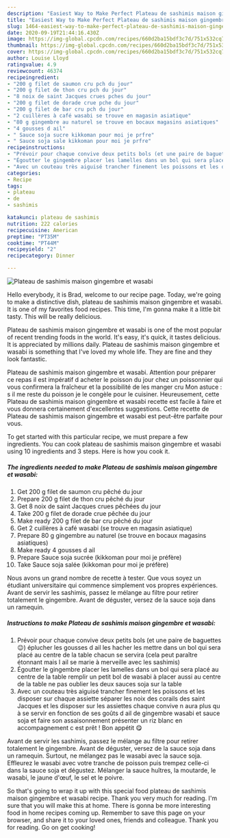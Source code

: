```yaml
---
description: "Easiest Way to Make Perfect Plateau de sashimis maison gingembre et wasabi"
title: "Easiest Way to Make Perfect Plateau de sashimis maison gingembre et wasabi"
slug: 1464-easiest-way-to-make-perfect-plateau-de-sashimis-maison-gingembre-et-wasabi
date: 2020-09-19T21:44:16.430Z
image: https://img-global.cpcdn.com/recipes/660d2ba15bdf3c7d/751x532cq70/plateau-de-sashimis-maison-gingembre-et-wasabi-photo-principale-de-la-recette.jpg
thumbnail: https://img-global.cpcdn.com/recipes/660d2ba15bdf3c7d/751x532cq70/plateau-de-sashimis-maison-gingembre-et-wasabi-photo-principale-de-la-recette.jpg
cover: https://img-global.cpcdn.com/recipes/660d2ba15bdf3c7d/751x532cq70/plateau-de-sashimis-maison-gingembre-et-wasabi-photo-principale-de-la-recette.jpg
author: Louise Lloyd
ratingvalue: 4.9
reviewcount: 46374
recipeingredient:
- "200 g filet de saumon cru pch du jour"
- "200 g filet de thon cru pch du jour"
- "8 noix de saint Jacques crues pches du jour"
- "200 g filet de dorade crue pche du jour"
- "200 g filet de bar cru pch du jour"
- "2 cuillères à café wasabi se trouve en magasin asiatique"
- "80 g gingembre au naturel se trouve en bocaux magasins asiatiques"
- "4 gousses d ail"
- " Sauce soja sucre kikkoman pour moi je prfre"
- " Sauce soja sale kikkoman pour moi je prfre"
recipeinstructions:
- "Prévoir pour chaque convive deux petits bols (et une paire de baguettes 😉) éplucher les gousses d ail les hacher les mettre dans un bol qui sera placé au centre de la table chacun se servira (cela peut paraître étonnant mais l ail se marie à merveille avec les sashimis)"
- "Égoutter le gingembre placer les lamelles dans un bol qui sera placé au centre de la table remplir un petit bol de wasabi à placer aussi au centre de la table ne pas oublier les deux sauces soja sur la table"
- "Avec un couteau très aiguisé trancher finement les poissons et les disposer sur chaque assiette séparer les noix des corails des saint Jacques et les disposer sur les assiettes chaque convive n aura plus qu à se servir en fonction de ses goûts d ail de gingembre wasabi et sauce soja et faire son assaisonnement présenter un riz blanc en accompagnement c est prêt ! Bon appétit 😋"
categories:
- Recipe
tags:
- plateau
- de
- sashimis

katakunci: plateau de sashimis 
nutrition: 222 calories
recipecuisine: American
preptime: "PT35M"
cooktime: "PT44M"
recipeyield: "2"
recipecategory: Dinner

---
```



![Plateau de sashimis maison gingembre et wasabi](https://img-global.cpcdn.com/recipes/660d2ba15bdf3c7d/751x532cq70/plateau-de-sashimis-maison-gingembre-et-wasabi-photo-principale-de-la-recette.jpg)

Hello everybody, it is Brad, welcome to our recipe page. Today, we're going to make a distinctive dish, plateau de sashimis maison gingembre et wasabi. It is one of my favorites food recipes. This time, I'm gonna make it a little bit tasty. This will be really delicious.

Plateau de sashimis maison gingembre et wasabi is one of the most popular of recent trending foods in the world. It's easy, it's quick, it tastes delicious. It is appreciated by millions daily. Plateau de sashimis maison gingembre et wasabi is something that I've loved my whole life. They are fine and they look fantastic.

Plateau de sashimis maison gingembre et wasabi. Attention pour préparer ce repas il est impératif d acheter le poisson du jour chez un poissonnier qui vous confirmera la fraîcheur et la possibilité de les manger cru Mon astuce : s il me reste du poisson je le congèle pour le cuisiner. Heureusement, cette Plateau de sashimis maison gingembre et wasabi recette est facile à faire et vous donnera certainement d&#39;excellentes suggestions. Cette recette de Plateau de sashimis maison gingembre et wasabi est peut-être parfaite pour vous.


To get started with this particular recipe, we must prepare a few ingredients. You can cook plateau de sashimis maison gingembre et wasabi using 10 ingredients and 3 steps. Here is how you cook it.

<!--inarticleads1-->

##### The ingredients needed to make Plateau de sashimis maison gingembre et wasabi:

1. Get 200 g filet de saumon cru pêché du jour
1. Prepare 200 g filet de thon cru pêché du jour
1. Get 8 noix de saint Jacques crues pêchées du jour
1. Take 200 g filet de dorade crue pêchée du jour
1. Make ready 200 g filet de bar cru pêché du jour
1. Get 2 cuillères à café wasabi (se trouve en magasin asiatique)
1. Prepare 80 g gingembre au naturel (se trouve en bocaux magasins asiatiques)
1. Make ready 4 gousses d ail
1. Prepare  Sauce soja sucrée (kikkoman pour moi je préfère)
1. Take  Sauce soja salée (kikkoman pour moi je préfère)


Nous avons un grand nombre de recette à tester. Que vous soyez un étudiant universitaire qui commence simplement vos propres expériences. Avant de servir les sashimis, passez le mélange au filtre pour retirer totalement le gingembre. Avant de déguster, versez de la sauce soja dans un ramequin. 

<!--inarticleads2-->

##### Instructions to make Plateau de sashimis maison gingembre et wasabi:

1. Prévoir pour chaque convive deux petits bols (et une paire de baguettes 😉) éplucher les gousses d ail les hacher les mettre dans un bol qui sera placé au centre de la table chacun se servira (cela peut paraître étonnant mais l ail se marie à merveille avec les sashimis)
1. Égoutter le gingembre placer les lamelles dans un bol qui sera placé au centre de la table remplir un petit bol de wasabi à placer aussi au centre de la table ne pas oublier les deux sauces soja sur la table
1. Avec un couteau très aiguisé trancher finement les poissons et les disposer sur chaque assiette séparer les noix des corails des saint Jacques et les disposer sur les assiettes chaque convive n aura plus qu à se servir en fonction de ses goûts d ail de gingembre wasabi et sauce soja et faire son assaisonnement présenter un riz blanc en accompagnement c est prêt ! Bon appétit 😋


Avant de servir les sashimis, passez le mélange au filtre pour retirer totalement le gingembre. Avant de déguster, versez de la sauce soja dans un ramequin. Surtout, ne mélangez pas le wasabi avec la sauce soja. Effleurez le wasabi avec votre tranche de poisson puis trempez celle-ci dans la sauce soja et dégustez. Mélanger la sauce huîtres, la moutarde, le wasabi, le jaune d&#39;œuf, le sel et le poivre. 

So that's going to wrap it up with this special food plateau de sashimis maison gingembre et wasabi recipe. Thank you very much for reading. I'm sure that you will make this at home. There is gonna be more interesting food in home recipes coming up. Remember to save this page on your browser, and share it to your loved ones, friends and colleague. Thank you for reading. Go on get cooking!
